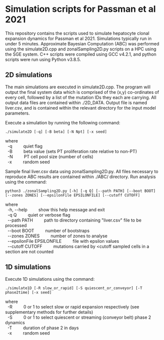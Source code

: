 # Simulation scripts for Passman et al 2021

This repository contains the scripts used to simulate hepatocyte clonal expansion dynamics for Passman et al 2021. Simulations typically run in under 5 minutes. Approximate Bayesian Computation (ABC) was performed using the simulate2D.cpp and zonalSampling2D.py scripts on a HPC using the SGE system. C++ scripts were compiled using GCC v4.2.1, and python scripts were run using Python v3.8.5.


## 2D simulations

The main simulations are executed in simulate2D.cpp. The program will output the final system data which is comprised of the (x,y) co-ordinates of every cell, followed by a list of the mutation IDs they each are carrying. All output data files are contained within ./2D_DATA. Output file is named liver.csv, and is contained within the relevant directory for the input model parameters.

Execute a simulation by running the following command:

```
./simulate2D [-q] [-B beta] [-N Npt] [-x seed]
```

where\
&nbsp;  -q &emsp;&emsp;	quiet flag\
&nbsp;  -B &emsp;&emsp;	beta value (sets PT proliferation rate relative to non-PT)\
&nbsp;  -N &emsp;&emsp;	PT cell pool size (number of cells)\
&nbsp;  -x &emsp;&emsp;	random seed


Sample final liver.csv data using zonalSampling2D.py. All files necessary to reproduce ABC results are contained within ./ABC/ directory. Run analysis using the command:

```
python3 ./zonalSampling2D.py [-h] [-q Q] [--path PATH] [--boot BOOT] [--zones ZONES] [--epsilonFile EPSILONFILE] [--cutoff CUTOFF]
```

where\
&nbsp;  -h, --help &emsp;&emsp;	show this help message and exit\
&nbsp;  -q Q   &emsp;&emsp;                quiet or verbose flag\
&nbsp;  --path PATH  &emsp;&emsp;          path to directory containing "liver.csv" file to be processed\
&nbsp;  --boot BOOT  &emsp;&emsp;          number of bootstraps\
&nbsp;  --zones ZONES  &emsp;&emsp;        number of zones to analyse\
&nbsp;  --epsilonFile EPSILONFILE &emsp;&emsp;	file with epsilon values\
&nbsp;  --cutoff CUTOFF &emsp;&emsp;       mutations carried by <cutoff sampled cells in a section are not counted


## 1D simulations

Execute 1D simulations using the command:

```
./simulate1D [-R slow_or_rapid] [-S quiescent_or_conveyor] [-T phase2time] [-x seed]
```

where\
&nbsp;  -R &emsp;&emsp;	0 or 1 to select slow or rapid expansion respectively (see supplementary methods for further details)\
&nbsp;  -S &emsp;&emsp;	0 or 1 to select quiescent or streaming (conveyor belt) phase 2 dynamics\
&nbsp;  -T &emsp;&emsp;	duration of phase 2 in days\
&nbsp;  -x &emsp;&emsp;	random seed



